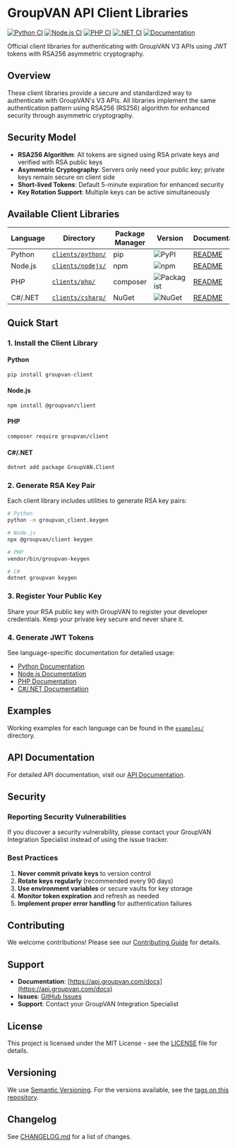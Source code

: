 # GroupVAN API Client Libraries

[![Python CI](https://github.com/federatedops/groupvan-api-client/actions/workflows/python.yml/badge.svg)](https://github.com/federatedops/groupvan-api-client/actions/workflows/python.yml)
[![Node.js CI](https://github.com/federatedops/groupvan-api-client/actions/workflows/nodejs.yml/badge.svg)](https://github.com/federatedops/groupvan-api-client/actions/workflows/nodejs.yml)
[![PHP CI](https://github.com/federatedops/groupvan-api-client/actions/workflows/php.yml/badge.svg)](https://github.com/federatedops/groupvan-api-client/actions/workflows/php.yml)
[![.NET CI](https://github.com/federatedops/groupvan-api-client/actions/workflows/dotnet.yml/badge.svg)](https://github.com/federatedops/groupvan-api-client/actions/workflows/dotnet.yml)
[![Documentation](https://github.com/federatedops/groupvan-api-client/actions/workflows/docs.yml/badge.svg)](https://github.com/federatedops/groupvan-api-client/actions/workflows/docs.yml)

Official client libraries for authenticating with GroupVAN V3 APIs using JWT tokens with RSA256 asymmetric cryptography.

## Overview

These client libraries provide a secure and standardized way to authenticate with GroupVAN's V3 APIs. All libraries implement the same authentication pattern using RSA256 (RS256) algorithm for enhanced security through asymmetric cryptography.

## Security Model

- **RSA256 Algorithm**: All tokens are signed using RSA private keys and verified with RSA public keys
- **Asymmetric Cryptography**: Servers only need your public key; private keys remain secure on client side
- **Short-lived Tokens**: Default 5-minute expiration for enhanced security
- **Key Rotation Support**: Multiple keys can be active simultaneously

## Available Client Libraries

| Language | Directory | Package Manager | Version | Documentation |
|----------|-----------|----------------|---------|---------------|
| Python | [`clients/python/`](./clients/python) | pip | ![PyPI](https://img.shields.io/pypi/v/groupvan-client) | [README](./clients/python/README.md) |
| Node.js | [`clients/nodejs/`](./clients/nodejs) | npm | ![npm](https://img.shields.io/npm/v/@groupvan/client) | [README](./clients/nodejs/README.md) |
| PHP | [`clients/php/`](./clients/php) | composer | ![Packagist](https://img.shields.io/packagist/v/groupvan/client) | [README](./clients/php/README.md) |
| C#/.NET | [`clients/csharp/`](./clients/csharp) | NuGet | ![NuGet](https://img.shields.io/nuget/v/GroupVAN.Client) | [README](./clients/csharp/README.md) |

## Quick Start

### 1. Install the Client Library

#### Python
```bash
pip install groupvan-client
```

#### Node.js
```bash
npm install @groupvan/client
```

#### PHP
```bash
composer require groupvan/client
```

#### C#/.NET
```bash
dotnet add package GroupVAN.Client
```

### 2. Generate RSA Key Pair

Each client library includes utilities to generate RSA key pairs:

```bash
# Python
python -m groupvan_client.keygen

# Node.js
npx @groupvan/client keygen

# PHP
vendor/bin/groupvan-keygen

# C#
dotnet groupvan keygen
```

### 3. Register Your Public Key

Share your RSA public key with GroupVAN to register your developer credentials. Keep your private key secure and never share it.

### 4. Generate JWT Tokens

See language-specific documentation for detailed usage:

- [Python Documentation](./clients/python/README.md)
- [Node.js Documentation](./clients/nodejs/README.md)
- [PHP Documentation](./clients/php/README.md)
- [C#/.NET Documentation](./clients/csharp/README.md)

## Examples

Working examples for each language can be found in the [`examples/`](./examples) directory.

## API Documentation

For detailed API documentation, visit our [API Documentation](https://api.groupvan.com/docs).

## Security

### Reporting Security Vulnerabilities

If you discover a security vulnerability, please contact your GroupVAN Integration Specialist instead of using the issue tracker.

### Best Practices

1. **Never commit private keys** to version control
2. **Rotate keys regularly** (recommended every 90 days)
3. **Use environment variables** or secure vaults for key storage
4. **Monitor token expiration** and refresh as needed
5. **Implement proper error handling** for authentication failures

## Contributing

We welcome contributions! Please see our [Contributing Guide](CONTRIBUTING.md) for details.

## Support

- **Documentation**: [https://api.groupvan.com/docs](https://api.groupvan.com/docs)
- **Issues**: [GitHub Issues](https://github.com/groupvan/groupvan-api-client/issues)
- **Support**: Contact your GroupVAN Integration Specialist

## License

This project is licensed under the MIT License - see the [LICENSE](LICENSE) file for details.

## Versioning

We use [Semantic Versioning](https://semver.org/). For the versions available, see the [tags on this repository](https://github.com/groupvan/groupvan-api-client/tags).

## Changelog

See [CHANGELOG.md](CHANGELOG.md) for a list of changes.